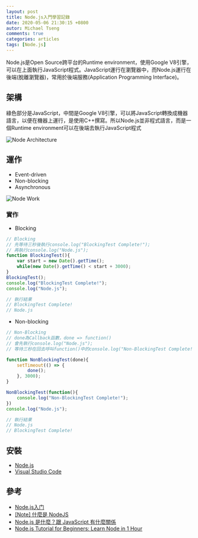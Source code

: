 ```yaml
---
layout: post
title: Node.js入門學習記錄
date: 2020-05-06 21:30:15 +0800
autor: Michael Tseng
comments: true
categories: articles
tags: [Node.js]
---
```


Node.js是Open Source跨平台的Runtime environment，使用Google V8引擎，可以在上面執行JavaScript程式。JavaScript運行在瀏覽器中，而Node.js運行在後端(脫離瀏覽器)，常用於後端服務(Application Programming Interface)。

## 架構
綠色部分是JavaScript，中間是Google V8引擎，可以將JavaScript轉換成機器語言，以便在機器上運行，是使用C++撰寫。所以Node.js並非程式語言，而是一個Runtime environment可以在後端去執行JavaScript程式

![Node Architecture](https://i.imgur.com/x5Z7k6A.png)

## 運作
* Event-driven
* Non-blocking
* Asynchronous

![Node Work](https://i.imgur.com/Xfl8yXy.png)

### 實作
* Blocking

```javascript
// Blocking
// 先等待三秒後執行console.log("BlockingTest Complete!");
// 再執行console.log("Node.js");
function BlockingTest(){
    var start = new Date().getTime();
    while(new Date().getTime() < start + 3000);
}
BlockingTest();
console.log("BlockingTest Complete!");
console.log("Node.js");

// 執行結果
// BlockingTest Complete!
// Node.js
```

* Non-blocking

```javascript
// Non-Blocking
// done為Callback函數，done => function()
// 會先執行console.log("Node.js");
// 等待三秒在回去呼叫function()中的console.log("Non-BlockingTest Complete!");

function NonBlockingTest(done){
    setTimeout(() => {
        done();
    }, 3000);
}

NonBlockingTest(function(){
    console.log("Non-BlockingTest Complete!");
})
console.log("Node.js");

// 執行結果
// Node.js
// BlockingTest Complete!
```

## 安裝
* [Node.js](https://nodejs.org/en/)
* [Visual Studio Code](https://code.visualstudio.com/)

## 參考
* [Node.js入门](https://www.youtube.com/playlist?list=PLliocbKHJNwvbitOJ73M04PUoJae79kEg)
* [[Note] 什麼是 NodeJS](https://pjchender.github.io/2018/12/07/node-%E4%BB%80%E9%BA%BC%E6%98%AF-nodejs/)
* [Node.js 是什麼？跟 JavaScript 有什麼關係](https://tw.alphacamp.co/blog/node-js-and-javascript)
* [Node.js Tutorial for Beginners: Learn Node in 1 Hour](https://youtu.be/TlB_eWDSMt4)